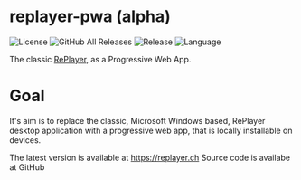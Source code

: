 # replayer-pwa (alpha)

![License](https://img.shields.io/github/license/suterma/replayer-pwa.svg)
![GitHub All Releases](https://img.shields.io/github/downloads/suterma/replayer-pwa/total.svg)
![Release](https://img.shields.io/github/release/suterma/replayer-pwa.svg)
![Language](https://img.shields.io/github/languages/top/suterma/replayer-pwa.svg)

The classic [RePlayer](https://github.com/suterma/replayer), as a Progressive Web App.

# Goal

It's aim is to replace the classic, Microsoft Windows based, RePlayer desktop application with a progressive web app, that is locally installable on devices.

The latest version is available at https://replayer.ch Source code is availabe at GitHub
